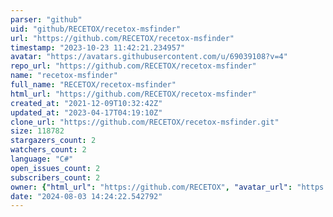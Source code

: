 ```yaml
---
parser: "github"
uid: "github/RECETOX/recetox-msfinder"
url: "https://github.com/RECETOX/recetox-msfinder"
timestamp: "2023-10-23 11:42:21.234957"
avatar: "https://avatars.githubusercontent.com/u/69039108?v=4"
repo_url: "https://github.com/RECETOX/recetox-msfinder"
name: "recetox-msfinder"
full_name: "RECETOX/recetox-msfinder"
html_url: "https://github.com/RECETOX/recetox-msfinder"
created_at: "2021-12-09T10:32:42Z"
updated_at: "2023-04-17T04:19:10Z"
clone_url: "https://github.com/RECETOX/recetox-msfinder.git"
size: 118782
stargazers_count: 2
watchers_count: 2
language: "C#"
open_issues_count: 2
subscribers_count: 2
owner: {"html_url": "https://github.com/RECETOX", "avatar_url": "https://avatars.githubusercontent.com/u/69039108?v=4", "login": "RECETOX", "type": "Organization"}
date: "2024-08-03 14:24:22.542792"
---
```

